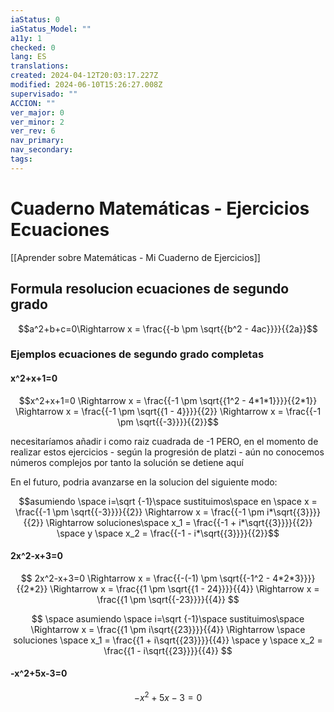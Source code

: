 ```yaml
---
iaStatus: 0
iaStatus_Model: ""
a11y: 1
checked: 0
lang: ES
translations: 
created: 2024-04-12T20:03:17.227Z
modified: 2024-06-10T15:26:27.008Z
supervisado: ""
ACCION: ""
ver_major: 0
ver_minor: 2
ver_rev: 6
nav_primary: 
nav_secondary: 
tags:
---
```

# Cuaderno Matemáticas - Ejercicios Ecuaciones

[[Aprender sobre Matemáticas - Mi Cuaderno de Ejercicios]]

## Formula resolucion ecuaciones de segundo grado

$$a^2+b+c=0\Rightarrow  x = \frac{{-b \pm \sqrt{{b^2 - 4ac}}}}{{2a}}$$

### Ejemplos ecuaciones de segundo grado completas

#### x^2+x+1=0

$$x^2+x+1=0 \Rightarrow x = \frac{{-1 \pm \sqrt{{1^2 - 4*1*1}}}}{{2*1}} \Rightarrow x = \frac{{-1 \pm \sqrt{{1 - 4}}}}{{2}} \Rightarrow x = \frac{{-1 \pm \sqrt{{-3}}}}{{2}}$$

necesitaríamos añadir i como raiz cuadrada de -1 PERO, en el momento de realizar estos ejercicios - según la progresión de platzi -  aún no conocemos números complejos por tanto la solución se detiene aquí

En el futuro, podria avanzarse en la solucion del siguiente modo:

$$asumiendo \space i=\sqrt {-1}\space sustituimos\space en \space x = \frac{{-1 \pm \sqrt{{-3}}}}{{2}} \Rightarrow x = \frac{{-1 \pm i*\sqrt{{3}}}}{{2}} \Rightarrow soluciones\space x_1 = \frac{{-1 + i*\sqrt{{3}}}}{{2}} \space y \space x_2 = \frac{{-1 - i*\sqrt{{3}}}}{{2}}$$
#### 2x^2-x+3=0

$$
2x^2-x+3=0 
\Rightarrow  x = \frac{{-(-1) \pm \sqrt{{-1^2 - 4*2*3}}}}{{2*2}} 
\Rightarrow  x = \frac{{1 \pm \sqrt{{1 - 24}}}}{{4}}
\Rightarrow  x = \frac{{1 \pm \sqrt{{-23}}}}{{4}}
$$

$$
\space asumiendo \space i=\sqrt {-1}\space sustituimos\space
\Rightarrow  x = \frac{{1 \pm i\sqrt{{23}}}}{{4}}
\Rightarrow \space soluciones \space x_1 = \frac{{1 + i\sqrt{{23}}}}{{4}} \space y \space x_2 = \frac{{1 - i\sqrt{{23}}}}{{4}}
$$

#### -x^2+5x-3=0

$$-x^2+5x-3=0$$